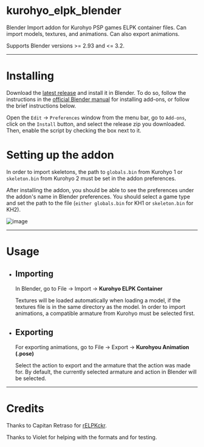 # kurohyo_elpk_blender
Blender Import addon for Kurohyo PSP games ELPK container files. Can import models, textures, and animations. Can also export animations.

Supports Blender versions >= 2.93 and <= 3.2.
 
***
 
# Installing
Download the [latest release](https://github.com/SutandoTsukai181/kurohyo_elpk_blender/releases/latest) and install it in Blender. To do so, follow the instructions in the [official Blender manual](https://docs.blender.org/manual/en/latest/editors/preferences/addons.html) for installing add-ons, or follow the brief instructions below.

Open the `Edit` -> `Preferences` window from the menu bar, go to `Add-ons`, click on the `Install` button, and select the release zip you downloaded. Then, enable the script by checking the box next to it.

# Setting up the addon
In order to import skeletons, the path to `globals.bin` from Kurohyo 1 or `skeleton.bin` from Kurohyo 2 must be set in the addon preferences.

After installing the addon, you should be able to see the preferences under the addon's name in Blender preferences. You should select a game type and set the path to the file (`either globals.bin` for KH1 or `skeleton.bin` for KH2).

![image](https://user-images.githubusercontent.com/52977072/182150260-febc57b6-292a-4577-97d8-5e7716fc34c6.png)

***

# Usage
- ## Importing

  In Blender, go to File -> Import -> **Kurohyo ELPK Container**
  
  Textures will be loaded automatically when loading a model, if the textures file is in the same directory as the model.
  In order to import animations, a compatible armature from Kurohyo must be selected first.

- ## Exporting

  For exporting animations, go to File -> Export -> **Kurohyou Animation (.pose)**

  Select the action to export and the armature that the action was made for. By default, the currently selected armature and action in Blender will be selected.

***

# Credits
Thanks to Capitan Retraso for [rELPKckr](https://github.com/CapitanRetraso/rELPKckr).

Thanks to Violet for helping with the formats and for testing.
